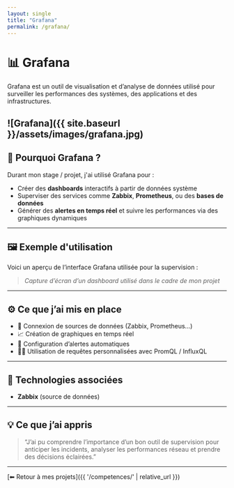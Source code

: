 ```yaml
---
layout: single
title: "Grafana"
permalink: /grafana/
---
```


# 📊 Grafana

Grafana est un outil de visualisation et d’analyse de données utilisé pour surveiller les performances des systèmes, des applications et des infrastructures.

![Grafana]({{ site.baseurl }}/assets/images/grafana.jpg)
---

## 🧠 Pourquoi Grafana ?

Durant mon stage / projet, j'ai utilisé Grafana pour :

- Créer des **dashboards** interactifs à partir de données système
- Superviser des services comme **Zabbix**, **Prometheus**, ou des **bases de données**
- Générer des **alertes en temps réel** et suivre les performances via des graphiques dynamiques

---

## 🖼️ Exemple d'utilisation

Voici un aperçu de l’interface Grafana utilisée pour la supervision :

> *Capture d’écran d’un dashboard utilisé dans le cadre de mon projet*

---

## ⚙️ Ce que j’ai mis en place

- 🔌 Connexion de sources de données (Zabbix, Prometheus…)
- 📈 Création de graphiques en temps réel
- 🚨 Configuration d’alertes automatiques
- 👨‍💻 Utilisation de requêtes personnalisées avec PromQL / InfluxQL

---

## 🧩 Technologies associées

- **Zabbix** (source de données)

---

## 💡 Ce que j’ai appris

> “J’ai pu comprendre l’importance d’un bon outil de supervision pour anticiper les incidents, analyser les performances réseau et prendre des décisions éclairées.”

---

[⬅ Retour à mes projets]({{ '/competences/' | relative_url }})
